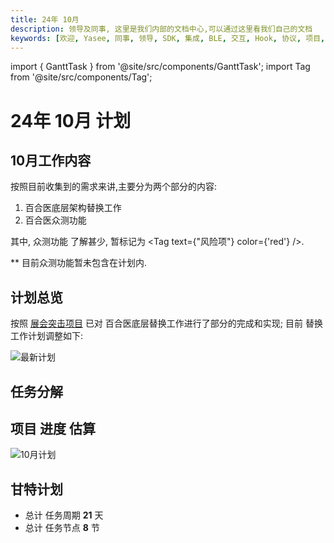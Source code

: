 ```yaml
---
title: 24年 10月
description: 领导及同事, 这里是我们内部的文档中心,可以通过这里看我们自己的文档
keywords: [欢迎, Yasee, 同事, 领导, SDK, 集成, BLE, 交互, Hook, 协议, 项目, 计划, PM]
---
```


import { GanttTask } from '@site/src/components/GanttTask';
import Tag from '@site/src/components/Tag';


# 24年 10月 计划 



## 10月工作内容

按照目前收集到的需求来讲,主要分为两个部分的内容:
1. 百合医底层架构替换工作
2. 百合医众测功能

其中, 众测功能 了解甚少, 暂标记为 <Tag text={"风险项"} color={'red'} />. 

** 目前众测功能暂未包含在计划内.


## 计划总览

按照 [展会突击项目](../reports/replace_yasee.md) 已对 百合医底层替换工作进行了部分的完成和实现; 目前 替换工作计划调整如下:

![最新计划](/img/plan_24_10.png)


## 任务分解


## 项目 进度 估算
![10月计划](/img/calendar_24_10.png)


## 甘特计划
- 总计 任务周期 **21** 天
- 总计 任务节点 **8** 节
<GanttTask year={24} month={10} height={400} />


